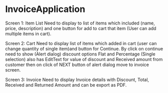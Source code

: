 # InvoiceApplication
Screen 1: Item List
Need to display to list of items which included (name, price, description) and one button for
add to cart that item (User can add multiple items in cart).

Screen 2: Cart
Need to display list of items which added in cart (user can change quantity of single item)and
button for Continue. By click on continue need to show (Alert dialog) discount options Flat and
Percentage (Single selection) also has EditText for value of discount and Received amount from
customer then on click of NEXT button of alert dialog move to invoice screen.

Screen 3: Invoice
Need to display Invoice details with Discount, Total, Received and Returned Amount and can be
export as PDF.
